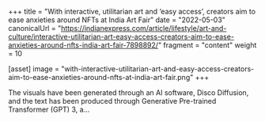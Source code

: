 +++
title = "With interactive, utilitarian art and ‘easy access’, creators aim to ease anxieties around NFTs at India Art Fair"
date = "2022-05-03"
canonicalUrl = "https://indianexpress.com/article/lifestyle/art-and-culture/interactive-utilitarian-art-easy-access-creators-aim-to-ease-anxieties-around-nfts-india-art-fair-7898892/"
fragment = "content"
weight = 10

[asset]
    image = "with-interactive-utilitarian-art-and-easy-access-creators-aim-to-ease-anxieties-around-nfts-at-india-art-fair.png"
+++

The visuals have been generated through an AI software, Disco Diffusion, 
and the text has been produced through Generative Pre-trained Transformer 
(GPT) 3, a...
